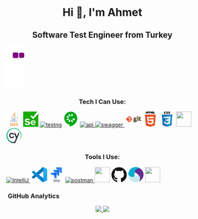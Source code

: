 <!---
ayazicioglu/ayazicioglu is a ✨ special ✨ repository because its `README.md` (this file) appears on your GitHub profile.
You can click the Preview link to take a look at your changes.
--->
<h1 align="center">Hi 👋, I'm Ahmet</h1>


<h2 align="center"> Software Test Engineer from Turkey</h2>

![snake gif](https://github.com/ayazicioglu/ayazicioglu/blob/output/github-contribution-grid-snake.gif)

 


<h3 align="center"> Tech I Can Use:</h3>

[<img height="40" width="40" src="https://raw.githubusercontent.com/github/explore/5b3600551e122a3277c2c5368af2ad5725ffa9a1/topics/java/java.png">][java]
[<img height="40" width="40" src="https://raw.githubusercontent.com/github/explore/5b3600551e122a3277c2c5368af2ad5725ffa9a1/topics/selenium/selenium.png">][selenium]
[<a href="https://testng.org/doc/" target="_blank"><img src="https://blogs.perficient.com/files/2014/08/TestNG.png" alt="testng" width="40" height="40" /></a>][testng]
<img src="https://github.com/devicons/devicon/blob/master/icons/cucumber/cucumber-plain.svg" title="Cucumber" alt="Cucumber" width="40" height="40"/>
<a href="https://www.api.com" target="_blank" rel="noreferrer"> <img src="https://encrypted-tbn0.gstatic.com/images?q=tbn:ANd9GcQFpswKqlwex1UtYOHT6cWIVsJ3dQfEg__lFQ&usqp=CAU" alt="api" width="40" height="40"/> </a>
<a href="https://swagger.io/" target="_blank" rel=”noopener”> <img src="https://encrypted-tbn0.gstatic.com/images?q=tbn:ANd9GcT2-qHhkU65OgRkaxFh1vRF4ycDfUOznjs7cEu5aXbMwWCYpNUMNPfDcL9Fox0a3_mbtAY&usqp=CAU" alt="swagger" width="40" height="40"/> </a>
<img height="40" width="40" src="https://raw.githubusercontent.com/github/explore/5b3600551e122a3277c2c5368af2ad5725ffa9a1/topics/git/git.png">
[<img height="40" width="40" src="https://raw.githubusercontent.com/github/explore/5b3600551e122a3277c2c5368af2ad5725ffa9a1/topics/html/html.png">][html]
<img src="https://raw.githubusercontent.com/devicons/devicon/master/icons/css3/css3-original-wordmark.svg" alt="css3" width="40" height="40" />
[<img height="40" width="40" src="https://upload.wikimedia.org/wikipedia/commons/9/99/Unofficial_JavaScript_logo_2.svg">](https://upload.wikimedia.org/wikipedia/commons/9/99/Unofficial_JavaScript_logo_2.svg)
[<img height="40" width="40" src="https://github.com/ayazicioglu/cypressFramework/blob/main/Cypress_Logomark_Dark-Color.png">](https://github.com/ayazicioglu/cypressFramework/blob/main/Cypress_Logomark_Dark-Color.png)


[vscode]: https://code.visualstudio.com/
[java]: https://www.java.com/
[selenium]: https://www.selenium.dev/
[mysql]: [https://www.postgresql.org/](https://www.mysql.com/common/logos/logo-mysql-170x115.png)
[sql]: https://www.w3schools.com/sql/
[html]: https://www.w3schools.com/html/
[github]: https://github.com/ayaziciogluhttps://github.com/ayazicioglu/ayazicioglu/blob/main/README.md
[cucumber]: https://cucumber.io/
[intellij]: https://www.jetbrains.com/idea/download/#section=windows
[testng]: https://testng.org/doc/


<h3  align="center"> Tools I Use:</h3>

[<a href="https://www.jetbrains.com/idea/features/" target="_blank" rel=”noopener”> <img src="https://encrypted-tbn0.gstatic.com/images?q=tbn:ANd9GcQalKFwVDd0H7Xx8HaqWBbUmDRdrgxUoicGBZC0eIzTsww7Sev-ySXJ3in9Udv2R9CR3lo&usqp=CAU" alt="IntelliJ" width="40" height="40"/> </a>][intellij]
[<img width="40" src="https://raw.githubusercontent.com/github/explore/80688e429a7d4ef2fca1e82350fe8e3517d3494d/topics/visual-studio-code/visual-studio-code.png" />][vscode]
<img src="https://github.com/devicons/devicon/blob/master/icons/jira/jira-original-wordmark.svg" title="Jira" alt="Jira" width="40" height="40"/>
<a href="https://postman.com" target="_blank" rel=”noopener”> <img src="https://www.vectorlogo.zone/logos/getpostman/getpostman-icon.svg" alt="postman" width="40" height="40"/> </a>
[<img height="40" width="40" src="https://www.mysql.com/common/logos/logo-mysql-170x115.png" />][mysql]
[<img height="40" width="40" src="https://raw.githubusercontent.com/github/explore/5b3600551e122a3277c2c5368af2ad5725ffa9a1/topics/github/github.png">][github]
[<img height="40" width="40" src="https://github.com/ayazicioglu/AppiumCucumber/blob/main/appium-logo.png">](https://github.com/ayazicioglu/AppiumCucumber/blob/main/appium-logo.png)
[<img height="40" width="40" src="https://jmeter.apache.org/images/jmeter_square.svg">](https://jmeter.apache.org/images/jmeter_square.svg)



### &nbsp;GitHub Analytics

<p align="center">
<a href="https://github.com/ayazicioglu">
  <img height="150em" src="https://github-readme-stats-eight-theta.vercel.app/api?username=ayazicioglu&show_icons=true&theme=algolia&include_all_commits=true&count_private=true"/>
  <img height="150em" src="https://github-readme-stats-eight-theta.vercel.app/api/top-langs/?username=ayazicioglu&layout=compact&langs_count=8&theme=algolia"/>


</div> 
 
 
 
 </a>
</p>



